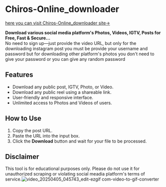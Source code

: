# Chiros-Online_downloader 
[here you can visit Chiros-Online_downloader site->](https://chiros-online-downloader-0vfs.onrender.com)

**Download various social media platform's Photos, Videos, IGTV, Posts for Free, Fast & Secure...**  
No need to sign up—just provide the video URL, but only for the downloading instagram post you must be provide your username and password but for downloading other platform's photos you don't need to give your password or you can give any random password

## Features

- Download any public post, IGTV, Photo, or Video.
- Download any public reel using a shareable link.
- User-friendly and responsive interface.
- Unlimited access to Photos and Videos of users.

## How to Use

1. Copy the post URL.
2. Paste the URL into the input box.
3. Click the **Download** button and wait for your file to be processed.

## Disclaimer
This tool is for educational purposes only. Please do not use it for unauthorized scraping or violating social meadia platform's terms of service.![video_20250405_045743_edit-ezgif com-video-to-gif-converter](https://github.com/user-attachments/assets/d56f396f-7b35-4f51-a53f-da71634b3f72)
